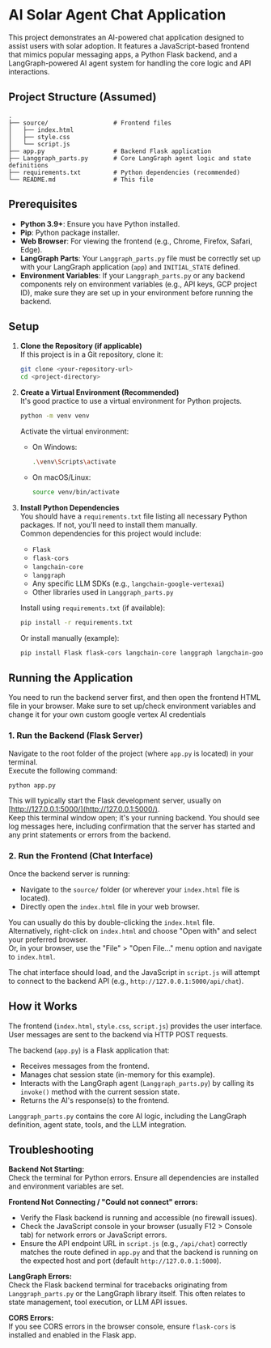 # AI Solar Agent Chat Application

This project demonstrates an AI-powered chat application designed to assist users with solar adoption. It features a JavaScript-based frontend that mimics popular messaging apps, a Python Flask backend, and a LangGraph-powered AI agent system for handling the core logic and API interactions.

## Project Structure (Assumed)

```
.
├── source/                  # Frontend files
│   ├── index.html
│   ├── style.css
│   └── script.js
├── app.py                   # Backend Flask application
├── Langgraph_parts.py       # Core LangGraph agent logic and state definitions
├── requirements.txt         # Python dependencies (recommended)
└── README.md                # This file
```

## Prerequisites

- **Python 3.9+**: Ensure you have Python installed.
- **Pip**: Python package installer.
- **Web Browser**: For viewing the frontend (e.g., Chrome, Firefox, Safari, Edge).
- **LangGraph Parts**: Your `Langgraph_parts.py` file must be correctly set up with your LangGraph application (`app`) and `INITIAL_STATE` defined.
- **Environment Variables**: If your `Langgraph_parts.py` or any backend components rely on environment variables (e.g., API keys, GCP project ID), make sure they are set up in your environment before running the backend.

## Setup

1. **Clone the Repository (if applicable)**  
   If this project is in a Git repository, clone it:

   ```bash
   git clone <your-repository-url>
   cd <project-directory>
   ```

2. **Create a Virtual Environment (Recommended)**  
   It's good practice to use a virtual environment for Python projects.

   ```bash
   python -m venv venv
   ```

   Activate the virtual environment:

   - On Windows:

     ```bash
     .\venv\Scripts\activate
     ```

   - On macOS/Linux:

     ```bash
     source venv/bin/activate
     ```

3. **Install Python Dependencies**  
   You should have a `requirements.txt` file listing all necessary Python packages. If not, you'll need to install them manually.  
   Common dependencies for this project would include:

   - `Flask`
   - `flask-cors`
   - `langchain-core`
   - `langgraph`
   - Any specific LLM SDKs (e.g., `langchain-google-vertexai`)
   - Other libraries used in `Langgraph_parts.py`

   Install using `requirements.txt` (if available):

   ```bash
   pip install -r requirements.txt
   ```

   Or install manually (example):

   ```bash
   pip install Flask flask-cors langchain-core langgraph langchain-google-vertexai
   ```

## Running the Application

You need to run the backend server first, and then open the frontend HTML file in your browser. Make sure to set up/check environment variables and change it for your own custom google vertex AI credentials

### 1. Run the Backend (Flask Server)

Navigate to the root folder of the project (where `app.py` is located) in your terminal.  
Execute the following command:

```bash
python app.py
```

This will typically start the Flask development server, usually on [http://127.0.0.1:5000/](http://127.0.0.1:5000/).  
Keep this terminal window open; it's your running backend. You should see log messages here, including confirmation that the server has started and any print statements or errors from the backend.

### 2. Run the Frontend (Chat Interface)

Once the backend server is running:

- Navigate to the `source/` folder (or wherever your `index.html` file is located).
- Directly open the `index.html` file in your web browser.

You can usually do this by double-clicking the `index.html` file.  
Alternatively, right-click on `index.html` and choose "Open with" and select your preferred browser.  
Or, in your browser, use the "File" > "Open File..." menu option and navigate to `index.html`.

The chat interface should load, and the JavaScript in `script.js` will attempt to connect to the backend API (e.g., `http://127.0.0.1:5000/api/chat`).

## How it Works

The frontend (`index.html`, `style.css`, `script.js`) provides the user interface.  
User messages are sent to the backend via HTTP POST requests.

The backend (`app.py`) is a Flask application that:

- Receives messages from the frontend.
- Manages chat session state (in-memory for this example).
- Interacts with the LangGraph agent (`Langgraph_parts.py`) by calling its `invoke()` method with the current session state.
- Returns the AI's response(s) to the frontend.

`Langgraph_parts.py` contains the core AI logic, including the LangGraph definition, agent state, tools, and the LLM integration.

## Troubleshooting

**Backend Not Starting:**  
Check the terminal for Python errors. Ensure all dependencies are installed and environment variables are set.

**Frontend Not Connecting / "Could not connect" errors:**

- Verify the Flask backend is running and accessible (no firewall issues).
- Check the JavaScript console in your browser (usually F12 > Console tab) for network errors or JavaScript errors.
- Ensure the API endpoint URL in `script.js` (e.g., `/api/chat`) correctly matches the route defined in `app.py` and that the backend is running on the expected host and port (default `http://127.0.0.1:5000`).

**LangGraph Errors:**  
Check the Flask backend terminal for tracebacks originating from `Langgraph_parts.py` or the LangGraph library itself. This often relates to state management, tool execution, or LLM API issues.

**CORS Errors:**  
If you see CORS errors in the browser console, ensure `flask-cors` is installed and enabled in the Flask app.